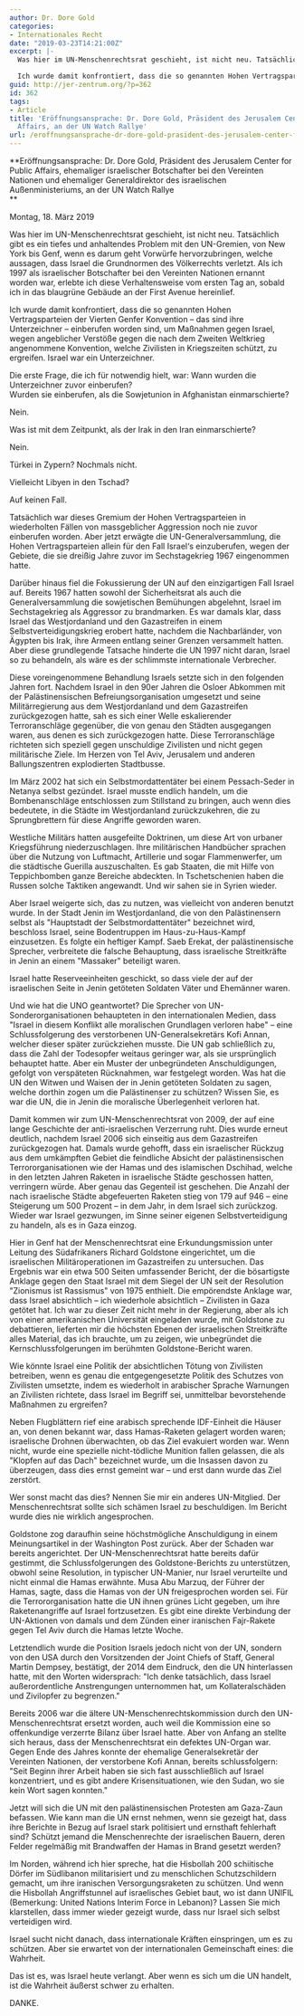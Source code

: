 ```yaml
---
author: Dr. Dore Gold
categories:
- Internationales Recht
date: "2019-03-23T14:21:00Z"
excerpt: |-
  Was hier im UN-Menschenrechtsrat geschieht, ist nicht neu. Tatsächlich gibt es ein tiefes und anhaltendes Problem mit den UN-Gremien, von New York bis Genf, wenn es darum geht Vorwürfe hervorzubringen, welche aussagen, dass Israel die Grundnormen des Völkerrechts verletzt. Als ich 1997 als israelischer Botschafter bei den Vereinten Nationen ernannt worden war, erlebte ich diese Verhaltensweise vom ersten Tag an, sobald ich in das blaugrüne Gebäude an der First Avenue hereinlief.

  Ich wurde damit konfrontiert, dass die so genannten Hohen Vertragsparteien der Vierten Genfer Konvention - das sind ihre Unterzeichner – einberufen worden sind, um Maßnahmen gegen Israel, wegen angeblicher Verstöße gegen die nach dem Zweiten Weltkrieg angenommene Konvention, welche Zivilisten in Kriegszeiten schützt, zu ergreifen. Israel war ein Unterzeichner.
guid: http://jer-zentrum.org/?p=362
id: 362
tags:
- Article
title: 'Eröffnungsansprache: Dr. Dore Gold, Präsident des Jerusalem Center for Public
  Affairs, an der UN Watch Rallye'
url: /eroffnungsansprache-dr-dore-gold-prasident-des-jerusalem-center-for-public-affairs-an-der-un-watch-rallye/
---
```


**Eröffnungsansprache: Dr. Dore Gold, Präsident des Jerusalem Center for Public Affairs, ehemaliger israelischer Botschafter bei den Vereinten Nationen und ehemaliger Generaldirektor des israelischen Außenministeriums, an der UN Watch Rallye  
**  


Montag, 18. März 2019

Was hier im UN-Menschenrechtsrat geschieht, ist nicht neu. Tatsächlich gibt es ein tiefes und anhaltendes Problem mit den UN-Gremien, von New York bis Genf, wenn es darum geht Vorwürfe hervorzubringen, welche aussagen, dass Israel die Grundnormen des Völkerrechts verletzt. Als ich 1997 als israelischer Botschafter bei den Vereinten Nationen ernannt worden war, erlebte ich diese Verhaltensweise vom ersten Tag an, sobald ich in das blaugrüne Gebäude an der First Avenue hereinlief.

Ich wurde damit konfrontiert, dass die so genannten Hohen Vertragsparteien der Vierten Genfer Konvention – das sind ihre Unterzeichner – einberufen worden sind, um Maßnahmen gegen Israel, wegen angeblicher Verstöße gegen die nach dem Zweiten Weltkrieg angenommene Konvention, welche Zivilisten in Kriegszeiten schützt, zu ergreifen. Israel war ein Unterzeichner.

Die erste Frage, die ich für notwendig hielt, war: Wann wurden die Unterzeichner zuvor einberufen?   
Wurden sie einberufen, als die Sowjetunion in Afghanistan einmarschierte?

Nein.

Was ist mit dem Zeitpunkt, als der Irak in den Iran einmarschierte?

Nein.

Türkei in Zypern? Nochmals nicht.

Vielleicht Libyen in den Tschad?

Auf keinen Fall.

Tatsächlich war dieses Gremium der Hohen Vertragsparteien in wiederholten Fällen von massgeblicher Aggression noch nie zuvor einberufen worden. Aber jetzt erwägte die UN-Generalversammlung, die Hohen Vertragsparteien allein für den Fall Israel‘s einzuberufen, wegen der Gebiete, die sie dreißig Jahre zuvor im Sechstagekrieg 1967 eingenommen hatte.

Darüber hinaus fiel die Fokussierung der UN auf den einzigartigen Fall Israel auf. Bereits 1967 hatten sowohl der Sicherheitsrat als auch die Generalversammlung die sowjetischen Bemühungen abgelehnt, Israel im Sechstagekrieg als Aggressor zu brandmarken. Es war damals klar, dass Israel das Westjordanland und den Gazastreifen in einem Selbstverteidigungskrieg erobert hatte, nachdem die Nachbarländer, von Ägypten bis Irak, ihre Armeen entlang seiner Grenzen versammelt hatten. Aber diese grundlegende Tatsache hinderte die UN 1997 nicht daran, Israel so zu behandeln, als wäre es der schlimmste internationale Verbrecher.

Diese voreingenommene Behandlung Israels setzte sich in den folgenden Jahren fort. Nachdem Israel in den 90er Jahren die Osloer Abkommen mit der Palästinensischen Befreiungsorganisation umgesetzt und seine Militärregierung aus dem Westjordanland und dem Gazastreifen zurückgezogen hatte, sah es sich einer Welle eskalierender Terroranschläge gegenüber, die von genau den Städten ausgegangen waren, aus denen es sich zurückgezogen hatte. Diese Terroranschläge richteten sich speziell gegen unschuldige Zivilisten und nicht gegen militärische Ziele. Im Herzen von Tel Aviv, Jerusalem und anderen Ballungszentren explodierten Stadtbusse.

Im März 2002 hat sich ein Selbstmordattentäter bei einem Pessach-Seder in Netanya selbst gezündet. Israel musste endlich handeln, um die Bombenanschläge entschlossen zum Stillstand zu bringen, auch wenn dies bedeutete, in die Städte im Westjordanland zurückzukehren, die zu Sprungbrettern für diese Angriffe geworden waren.

Westliche Militärs hatten ausgefeilte Doktrinen, um diese Art von urbaner Kriegsführung niederzuschlagen. Ihre militärischen Handbücher sprachen über die Nutzung von Luftmacht, Artillerie und sogar Flammenwerfer, um die städtische Guerilla auszuschalten. Es gab Staaten, die mit Hilfe von Teppichbomben ganze Bereiche abdeckten. In Tschetschenien haben die Russen solche Taktiken angewandt. Und wir sahen sie in Syrien wieder.

Aber Israel weigerte sich, das zu nutzen, was vielleicht von anderen benutzt wurde. In der Stadt Jenin im Westjordanland, die von den Palästinensern selbst als "Hauptstadt der Selbstmordattentäter" bezeichnet wird, beschloss Israel, seine Bodentruppen im Haus-zu-Haus-Kampf einzusetzen. Es folgte ein heftiger Kampf. Saeb Erekat, der palästinensische Sprecher, verbreitete die falsche Behauptung, dass israelische Streitkräfte in Jenin an einem "Massaker" beteiligt waren.

Israel hatte Reserveeinheiten geschickt, so dass viele der auf der israelischen Seite in Jenin getöteten Soldaten Väter und Ehemänner waren.

Und wie hat die UNO geantwortet? Die Sprecher von UN-Sonderorganisationen behaupteten in den internationalen Medien, dass "Israel in diesem Konflikt alle moralischen Grundlagen verloren habe" – eine Schlussfolgerung des verstorbenen UN-Generalsekretärs Kofi Annan, welcher dieser später zurückziehen musste. Die UN gab schließlich zu, dass die Zahl der Todesopfer weitaus geringer war, als sie ursprünglich behauptet hatte. Aber ein Muster der unbegründeten Anschuldigungen, gefolgt von verspäteten Rücknahmen, war festgelegt worden. Was hat die UN den Witwen und Waisen der in Jenin getöteten Soldaten zu sagen, welche dorthin zogen um die Palästinenser zu schützen? Wissen Sie, es war die UN, die in Jenin die moralische Überlegenheit verloren hat.

Damit kommen wir zum UN-Menschenrechtsrat von 2009, der auf eine lange Geschichte der anti-israelischen Verzerrung ruht. Dies wurde erneut deutlich, nachdem Israel 2006 sich einseitig aus dem Gazastreifen zurückgezogen hat. Damals wurde gehofft, dass ein israelischer Rückzug aus dem umkämpften Gebiet die feindliche Absicht der palästinensischen Terrororganisationen wie der Hamas und des islamischen Dschihad, welche in den letzten Jahren Raketen in israelische Städte geschossen hatten, verringern würde. Aber genau das Gegenteil ist geschehen. Die Anzahl der nach israelische Städte abgefeuerten Raketen stieg von 179 auf 946 – eine Steigerung um 500 Prozent – in dem Jahr, in dem Israel sich zurückzog. Wieder war Israel gezwungen, im Sinne seiner eigenen Selbstverteidigung zu handeln, als es in Gaza einzog.

Hier in Genf hat der Menschenrechtsrat eine Erkundungsmission unter Leitung des Südafrikaners Richard Goldstone eingerichtet, um die israelischen Militäroperationen im Gazastreifen zu untersuchen. Das Ergebnis war ein etwa 500 Seiten umfassender Bericht, der die bösartigste Anklage gegen den Staat Israel mit dem Siegel der UN seit der Resolution "Zionismus ist Rassismus" von 1975 enthielt. Die empörendste Anklage war, dass Israel absichtlich – ich wiederhole absichtlich – Zivilisten in Gaza getötet hat. Ich war zu dieser Zeit nicht mehr in der Regierung, aber als ich von einer amerikanischen Universität eingeladen wurde, mit Goldstone zu debattieren, lieferten mir die höchsten Ebenen der israelischen Streitkräfte alles Material, das ich brauchte, um zu zeigen, wie unbegründet die Kernschlussfolgerungen im berühmten Goldstone-Bericht waren.

Wie könnte Israel eine Politik der absichtlichen Tötung von Zivilisten betreiben, wenn es genau die entgegengesetzte Politik des Schutzes von Zivilisten umsetzte, indem es wiederholt in arabischer Sprache Warnungen an Zivilisten richtete, dass Israel im Begriff sei, unmittelbar bevorstehende Maßnahmen zu ergreifen?

Neben Flugblättern rief eine arabisch sprechende IDF-Einheit die Häuser an, von denen bekannt war, dass Hamas-Raketen gelagert worden waren; israelische Drohnen überwachten, ob das Ziel evakuiert worden war. Wenn nicht, wurde eine spezielle nicht-tödliche Munition fallen gelassen, die als "Klopfen auf das Dach" bezeichnet wurde, um die Insassen davon zu überzeugen, dass dies ernst gemeint war – und erst dann wurde das Ziel zerstört.

Wer sonst macht das dies? Nennen Sie mir ein anderes UN-Mitglied. Der Menschenrechtsrat sollte sich schämen Israel zu beschuldigen. Im Bericht wurde dies nie wirklich angesprochen.

Goldstone zog daraufhin seine höchstmögliche Anschuldigung in einem Meinungsartikel in der Washington Post zurück. Aber der Schaden war bereits angerichtet. Der UN-Menschenrechtsrat hatte bereits dafür gestimmt, die Schlussfolgerungen des Goldstone-Berichts zu unterstützen, obwohl seine Resolution, in typischer UN-Manier, nur Israel verurteilte und nicht einmal die Hamas erwähnte. Musa Abu Marzuq, der Führer der Hamas, sagte, dass die Hamas von der UN freigesprochen worden sei. Für die Terrororganisation hatte die UN ihnen grünes Licht gegeben, um ihre Raketenangriffe auf Israel fortzusetzen. Es gibt eine direkte Verbindung der UN-Aktionen von damals und dem Zünden einer iranischen Fajr-Rakete gegen Tel Aviv durch die Hamas letzte Woche.

Letztendlich wurde die Position Israels jedoch nicht von der UN, sondern von den USA durch den Vorsitzenden der Joint Chiefs of Staff, General Martin Dempsey, bestätigt, der 2014 dem Eindruck, den die UN hinterlassen hatte, mit den Worten widersprach: "Ich denke tatsächlich, dass Israel außerordentliche Anstrengungen unternommen hat, um Kollateralschäden und Zivilopfer zu begrenzen."

Bereits 2006 war die ältere UN-Menschenrechtskommission durch den UN-Menschenrechtsrat ersetzt worden, auch weil die Kommission eine so offenkundige verzerrte Bilanz über Israel hatte. Aber von Anfang an stellte sich heraus, dass der Menschenrechtsrat ein defektes UN-Organ war. Gegen Ende des Jahres konnte der ehemalige Generalsekretär der Vereinten Nationen, der verstorbene Kofi Annan, bereits schlussfolgern: "Seit Beginn ihrer Arbeit haben sie sich fast ausschließlich auf Israel konzentriert, und es gibt andere Krisensituationen, wie den Sudan, wo sie kein Wort sagen konnten."

Jetzt will sich die UN mit den palästinensischen Protesten am Gaza-Zaun befassen. Wie kann man die UN ernst nehmen, wenn sie gezeigt hat, dass ihre Berichte in Bezug auf Israel stark politisiert und ernsthaft fehlerhaft sind? Schützt jemand die Menschenrechte der israelischen Bauern, deren Felder regelmäßig mit Brandwaffen der Hamas in Brand gesetzt werden?

Im Norden, während ich hier spreche, hat die Hisbollah 200 schiitische Dörfer im Südlibanon militarisiert und zu menschlichen Schutzschildern gemacht, um ihre iranischen Versorgungsraketen zu schützen. Und wenn die Hisbollah Angriffstunnel auf israelisches Gebiet baut, wo ist dann UNIFIL (Bemerkung: United Nations Interim Force in Lebanon)? Lassen Sie mich klarstellen, dass immer wieder gezeigt wurde, dass nur Israel sich selbst verteidigen wird.

Israel sucht nicht danach, dass internationale Kräften einspringen, um es zu schützen. Aber sie erwartet von der internationalen Gemeinschaft eines: die Wahrheit.

Das ist es, was Israel heute verlangt. Aber wenn es sich um die UN handelt, ist die Wahrheit äußerst schwer zu erhalten.

DANKE.  
  
